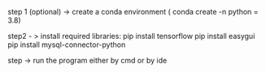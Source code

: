 step 1 (optional) -> create a conda environment ( conda create -n <name> python = 3.8)

step2 - > install required libraries:
	pip install tensorflow
	pip install easygui
	pip install mysql-connector-python

step -> run the program either by cmd or by ide